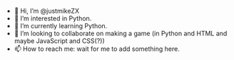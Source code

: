 - 👋 Hi, I’m @justmikeZX
- 👀 I’m interested in Python.
- 🌱 I’m currently learning Python.
- 💞️ I’m looking to collaborate on making a game (in Python and HTML and maybe JavaScript and CSS(?))
- 📫 How to reach me: wait for me to add something here.

<!---
justmikeZX/justmikeZX is a ✨ special ✨ repository because its `README.md` (this file) appears on your GitHub profile.
You can click the Preview link to take a look at your changes.
--->
